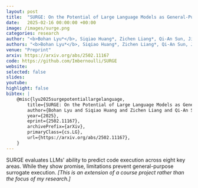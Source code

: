 ```yaml
---
layout: post
title:  "SURGE: On the Potential of Large Language Models as General-Purpose Surrogate Code Executors"
date:   2025-02-16 00:00:00 +00:00
image: /images/surge.png
categories: research
author: "<b>Bohan Lyu*</b>, Siqiao Huang*, Zichen Liang*, Qi-An Sun, Jiaming Zhang"
authors: "<b>Bohan Lyu*</b>, Siqiao Huang*, Zichen Liang*, Qi-An Sun, Jiaming Zhang"
venue: "Preprint"
arxiv: https://arxiv.org/abs/2502.11167
code: https://github.com/Imbernoulli/SURGE
website: 
selected: false 
slides: 
youtube:
highlight: false
bibtex: |
    @misc{lyu2025surgepotentiallargelanguage,
        title={SURGE: On the Potential of Large Language Models as General-Purpose Surrogate Code Executors}, 
        author={Bohan Lyu and Siqiao Huang and Zichen Liang and Qi-An Sun and Jiaming Zhang},
        year={2025},
        eprint={2502.11167},
        archivePrefix={arXiv},
        primaryClass={cs.LG},
        url={https://arxiv.org/abs/2502.11167}, 
    }
---
```

</i>SURGE evaluates LLMs' ability to predict code execution across eight key areas. While they show promise, limitations prevent general-purpose surrogate execution. <i>[This is an extension of a course project rather than the focus of my research.]